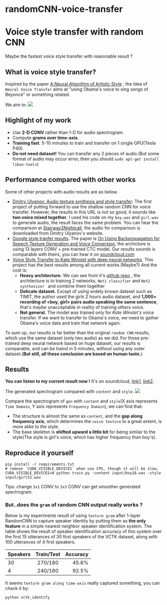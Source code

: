 # randomCNN-voice-transfer
# Voice style transfer with random CNN
Maybe the fastest voice style transfer with reasonable result ?
## What is voice style transfer?
Inspired by the paper [A Neural Algorithm of Artistic Style](https://arxiv.org/abs/1508.06576) , the idea of `Neural Voice Transfer` aims at  "using Obama's voice to sing songs of Beyoncé" or something related.

We aim to:
![](picture/purpose.png)

## Highlight of my work
* Use **2-D CONV** rather than 1-D for audio spectrogram.
* Compute **grams over time-axis**.
* **Training fast**. 5-10 minutes to train and transfer on 1 single GPU(Tesla P40).
* **Do not need dataset!** You can transfer any 2 pieces of audio.(But some format of audio may occur error, then you should `sudo apt-get install libav-tools`)

## Performance compared with other works
Some of other projects with audio results are as below.
* [Dmitry Ulyanov: Audio texture synthesis and style transfer](https://dmitryulyanov.github.io/audio-texture-synthesis-and-style-transfer/): The first project of putting forward to use the shallow random CNN for voice transfer. However, the results in this URL is not so good, it sounds like **two voice mixed together**. I used his code on my `boy.wav` and `girl.wav` to generate audio, the result faces the same problem. You can hear the comparison at [Stairway2Nightcall](https://soundcloud.com/mazzzystar/sets/stairway2nightcall), the audio for comparison is downloaded from Dmitry Ulyanov's website.
* [Google style tranfer results](https://google.github.io/speech_style_transfer/samples.html). The paper is [On Using Backpropagation for Speech Texture Generation and Voice Conversion](https://arxiv.org/abs/1712.08363), the archicture is using 13 layers CONV + pre-trained CTC model. Our results sounds is comparable with theirs, you can hear it on [soundcloud.com](https://soundcloud.com/mazzzystar/sets/speech-conversion-sample)
* [Voice Style Transfer to Kate Winslet with deep neural networks](https://soundcloud.com/andabi/sets/voice-style-transfer-to-kate-winslet-with-deep-neural-networks). This project has the best results among all current works.(Maybe?) And the cost is:
	* **Heavy architecture.** We can see from it's [github repo](https://github.com/andabi/deep-voice-conversion) , the architecture is to training 2 networks, `Net1 classifier` and `Net2 synthesizer ` and combine them together
	* **Delicate dataset.** Except of using widely known dataset such as TIMIT, the author used the girls 2 hours audio dataset, and **1,000+ recording of <boy, girl> pairs audio speaking the same sentence**, that's maybe unacceptable in reality of training others voice.
    * **Not general.** The model was trained only for *Kate Winslet's* voice transfer. If we want to transfer to Obama's voice, we need to gather Obama's voice data and train that network again.


To sum up, our results is far better than the original `random CNN` results, which use the same dataset (only two audio) as we did. For those pre-trained deep neural network based on huge dataset, our results is comparable, and can be traind in 5 minutes, without using any outer dataset.(**But still, all these conclusion are based on human taste.**)

## Results
**You can listen to my current result  now !** It's on soundcloud, [link1](https://soundcloud.com/mazzzystar/sets/stairway2nightcall), [link2](https://soundcloud.com/mazzzystar/sets/speech-conversion-sample).

The generated spectrogram compared with `content` and `style`.
![](picture/gen.png)

Compare the spectrogram of `gen` with `content` and `style`(X axis represents `Time Domain`, Y axis represents `Frequency Domain`),  we can find that:
* The structure is almost the same as `content`, and the **gap along frequency axis**, which determines the `voice texture` to a great extent, is more alike to the style.
* The base skeleton is **shifted upward a little bit** for being similar to the style(The style is girl's voice, which has higher frequency than boy's).

## Reproduce it yourself
```
pip install -r requirements.txt 
# remove `CUDA_VISIBLE_DEVICES` when use CPU, though it will be slow. 
CUDA_VISIBLE_DEVICES=0 python train.py -content input/boy18.wav -style input/girl52.wav
```
Tips: change `3x1` CONV to `3x3` CONV can get smoother generated spectrogram.

### But..does the `gram` of random CNN output really works ?
Below is my experiments result of using `texture gram`  after 1-layer RandomCNN  to capture speaker identity by putting them as **the only feature** in a simple nearest neighbor speaker identification system. The table shows the result of speaker identification accuracy of this system over the first 15 utterances of 30 first speakers of the VCTK dataset, along with 100 utterances of 4 first speakers.

| Speakers        | Train/Test           | Accuracy  |
| ------------- |:-------------:| -----:|
| 30     | 270/180 | 45.6%|
| 4      | 240/160      |   92.5% |

It seems `texture gram along time-axis` really captured something, you can check it by:
```
python vctk_identify
```
